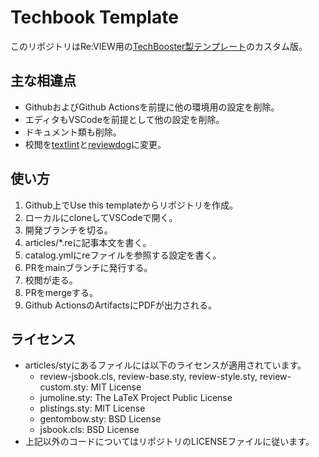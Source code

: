 # Techbook Template

このリポジトリはRe:VIEW用の[TechBooster製テンプレート](https://github.com/TechBooster/ReVIEW-Template)のカスタム版。

## 主な相違点

- GithubおよびGithub Actionsを前提に他の環境用の設定を削除。
- エディタもVSCodeを前提として他の設定を削除。
- ドキュメント類も削除。
- 校閲を[textlint](https://textlint.github.io/)と[reviewdog](https://github.com/reviewdog/reviewdog)に変更。

## 使い方

1. Github上でUse this templateからリポジトリを作成。
2. ローカルにcloneしてVSCodeで開く。
3. 開発ブランチを切る。
4. articles/*.reに記事本文を書く。
5. catalog.ymlにreファイルを参照する設定を書く。
6. PRをmainブランチに発行する。
7. 校閲が走る。
8. PRをmergeする。
9. Github ActionsのArtifactsにPDFが出力される。

## ライセンス

- articles/styにあるファイルには以下のライセンスが適用されています。
  - review-jsbook.cls, review-base.sty, review-style.sty, review-custom.sty: MIT License
  - jumoline.sty: The LaTeX Project Public License
  - plistings.sty: MIT License
  - gentombow.sty: BSD License
  - jsbook.cls: BSD License
- 上記以外のコードについてはリポジトリのLICENSEファイルに従います。
